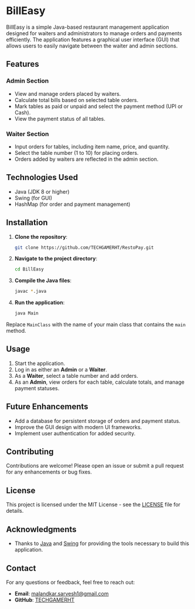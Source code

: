 # BillEasy

BillEasy is a simple Java-based restaurant management application designed for waiters and administrators to manage orders and payments efficiently. The application features a graphical user interface (GUI) that allows users to easily navigate between the waiter and admin sections.

## Features

### Admin Section
- View and manage orders placed by waiters.
- Calculate total bills based on selected table orders.
- Mark tables as paid or unpaid and select the payment method (UPI or Cash).
- View the payment status of all tables.

### Waiter Section
- Input orders for tables, including item name, price, and quantity.
- Select the table number (1 to 10) for placing orders.
- Orders added by waiters are reflected in the admin section.

## Technologies Used
- Java (JDK 8 or higher)
- Swing (for GUI)
- HashMap (for order and payment management)

## Installation

1. **Clone the repository**:
   ```bash
   git clone https://github.com/TECHGAMERHT/RestoPay.git
2. **Navigate to the project directory**:
   ```bash
   cd BillEasy
   ```
3. **Compile the Java files**:
   ```bash
   javac *.java
   ```
4. **Run the application**:
   ```bash
   java Main
   ```

Replace `MainClass` with the name of your main class that contains the `main` method.

## Usage

1. Start the application.
2. Log in as either an **Admin** or a **Waiter**.
3. As a **Waiter**, select a table number and add orders.
4. As an **Admin**, view orders for each table, calculate totals, and manage payment statuses.

## Future Enhancements
- Add a database for persistent storage of orders and payment status.
- Improve the GUI design with modern UI frameworks.
- Implement user authentication for added security.

## Contributing

Contributions are welcome! Please open an issue or submit a pull request for any enhancements or bug fixes.

## License

This project is licensed under the MIT License - see the [LICENSE](LICENSE) file for details.

## Acknowledgments

- Thanks to [Java](https://www.java.com) and [Swing](https://docs.oracle.com/javase/tutorial/uiswing/) for providing the tools necessary to build this application.

## Contact

For any questions or feedback, feel free to reach out:

- **Email**: malandkar.sarvesh1@gmail.com
- **GitHub**: [TECHGAMERHT](https://github.com/TECHGAMERHT)
```
